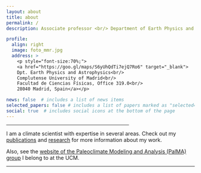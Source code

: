 ```yaml
---
layout: about
title: about
permalink: /
description: Associate professor <br/> Department of Earth Physics and Astrophysics <br/> Faculty of Physics <br/> Complutense University of Madrid <br/>

profile:
  align: right
  image: foto_mmr.jpg
  address: >
    <p style="font-size:70%;">
    <a href="https://goo.gl/maps/S6yUhQdTi7ejQ7Ro6" target="_blank">
    Dpt. Earth Physics and Astrophysics<br/>
    Complutense University of Madrid<br/>
    Facultad de Ciencias Físicas, Office 319.0<br/>
    28040 Madrid, Spain</a></p>

news: false  # includes a list of news items
selected_papers: false # includes a list of papers marked as "selected={true}"
social: true  # includes social icons at the bottom of the page
---
```


<hr style="width:65%;text-align:left;margin-left:0">

I am a climate scientist with expertise in several areas. 
Check out my [publications](publications/) and [research](research/) for more information about my work.

Also, see the [website of the Paleoclimate Modeling and Analysis (PalMA) group](https://www.ucm.es/palma) I belong to at the UCM.

<hr/>


